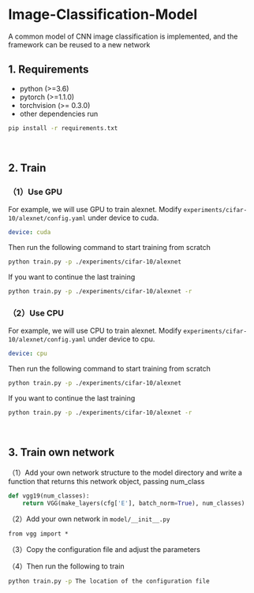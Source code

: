 # Image-Classification-Model
A common model of CNN image classification is implemented, and the framework can be reused to a new network

## 1. Requirements
* python (>=3.6)
* pytorch (>=1.1.0)
* torchvision (>= 0.3.0)
* other dependencies run
```bash
pip install -r requirements.txt
```

<br>

## 2. Train
### （1）Use GPU
For example, we will use GPU to train alexnet.
Modify `experiments/cifar-10/alexnet/config.yaml` under device to cuda.
```yaml
device: cuda
```
Then run the following command to start training from scratch
```bash
python train.py -p ./experiments/cifar-10/alexnet
```
If you want to continue the last training
```bash
python train.py -p ./experiments/cifar-10/alexnet -r
```
### （2）Use CPU
For example, we will use CPU to train alexnet.
Modify `experiments/cifar-10/alexnet/config.yaml` under device to cpu.
```yaml
device: cpu
```
Then run the following command to start training from scratch
```bash
python train.py -p ./experiments/cifar-10/alexnet
```
If you want to continue the last training
```bash
python train.py -p ./experiments/cifar-10/alexnet -r
```

<br>


## 3. Train own network
（1）Add your own network structure to the model directory and write a function that returns this network object, passing num_class
```python
def vgg19(num_classes):
    return VGG(make_layers(cfg['E'], batch_norm=True), num_classes)
```

（2）Add your own network in `model/__init__.py`
```
from vgg import *
```

（3）Copy the configuration file and adjust the parameters

（4）Then run the following to train
```bash
python train.py -p The location of the configuration file
```
